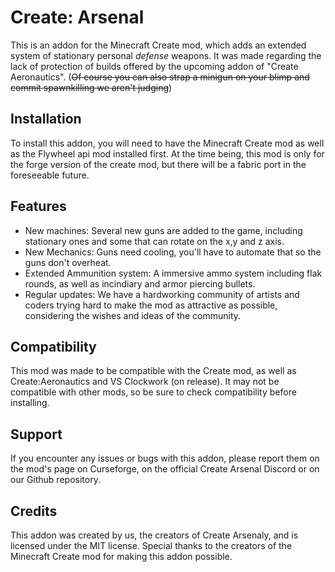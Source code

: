 # **Create: Arsenal**
This is an addon for the Minecraft Create mod, which adds an extended system of stationary personal *defense* weapons. It was made regarding the lack of protection of builds offered by the upcoming addon of "Create Aeronautics". 
(~~Of course you can also strap a minigun on your blimp and commit spawnkilling we aren't judging~~)

## **Installation**
To install this addon, you will need to have the Minecraft Create mod as well as the Flywheel api mod installed first. At the time being, this mod is only for the forge version of the create mod, but there will be a fabric port in the foreseeable future.

## **Features**
+ New machines: Several new guns are added to the game, including stationary ones and some that can rotate on the x,y and z axis.
+ New Mechanics: Guns need cooling, you'll have to automate that so the guns don't overheat.
+ Extended Ammunition system: A immersive ammo system including flak rounds, as well as incindiary and armor piercing bullets.
+ Regular updates: We have a hardworking community of artists and coders trying hard to make the mod as attractive as possible, considering the wishes and ideas of the community.

## **Compatibility**
This mod was made to be compatible with the Create mod, as well as Create:Aeronautics and VS Clockwork (on release). It may not be compatible with other mods, so be sure to check compatibility before installing.

## **Support**
If you encounter any issues or bugs with this addon, please report them on the mod's page on Curseforge, on the official Create Arsenal Discord or on our Github repository.

## **Credits**
This addon was created by us, the creators of Create Arsenaly, and is licensed under the MIT license. Special thanks to the creators of the Minecraft Create mod for making this addon possible.


